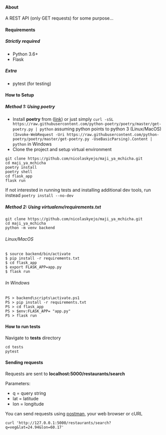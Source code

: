 #### About
A REST API (only GET requests) for some purpose...

#### Requirements
##### Strictly required
* Python 3.6+
* Flask

##### Extra
* pytest (for testing)

#### How to Setup
##### Method 1: Using poetry
* Install **poetry** from ([link](https://python-poetry.org/docs/))
or just simply ``curl -sSL https://raw.githubusercontent.com/python-poetry/poetry/master/get-poetry.py | python`` assuming python points to python 3 (Linux/MacOS)\
``(Invoke-WebRequest -Uri https://raw.githubusercontent.com/python-poetry/poetry/master/get-poetry.py -UseBasicParsing).Content | python`` in Windows
* Clone the project and setup virtual environment
```
git clone https://github.com/nicolaskyejo/maji_ya_mchicha.git
cd maji_ya_mchicha
poetry install
poetry shell
cd flask_app
flask run
```
If not interested in running tests and installing additional dev tools, run instead ``poetry install --no-dev``

##### Method 2: Using virtualenv/requirements.txt

```
git clone https://github.com/nicolaskyejo/maji_ya_mchicha.git
cd maji_ya_mchicha
python -m venv backend
```

###### Linux/MacOS
```
$ source backend/bin/activate
$ pip install -r requirements.txt
$ cd flask_app
$ export FLASK_APP=app.py
$ flask run
```

###### In Windows
```
PS > backend\scripts\activate.ps1
PS > pip install -r requirements.txt
PS > cd flask_app
PS > $env:FLASK_APP= "app.py"
PS > flask run
```

#### How to run tests
Navigate to **tests** directory
```
cd tests
pytest
```

#### Sending requests
Requests are sent to **localhost:5000/restaurants/search**

Parameters:
* q = query string
* lat = latitude
* lon = longitude

You can send requests using [postman](https://www.getpostman.com/), your web browser or cURL

```
curl 'http://127.0.0.1:5000/restaurants/search?q=veg&lat=24.94&lon=60.17'
```

